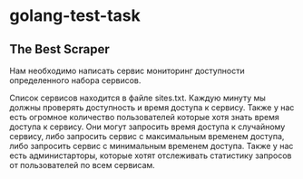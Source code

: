 # golang-test-task


## The Best Scraper

Нам необходимо написать сервис мониторинг доступности определенного набора сервисов.

Список сервисов находится в файле sites.txt. 
Каждую минуту мы должны проверять доступность и время доступа к сервису.
Также у нас есть огромное количество пользователей которые хотя знать время доступа 
к сервису. Они могут запросить время доступа к случайному сервису, либо запросить сервис с
максимальным временем доступа, либо запросить сервис с минимальным временем
доступа. Также у нас есть администарторы, которые хотят отслеживать статистику
запросов от пользователей по всем сервисам. 
